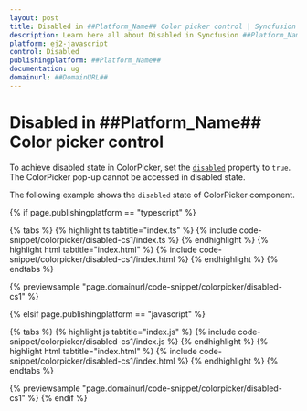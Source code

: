 ```yaml
---
layout: post
title: Disabled in ##Platform_Name## Color picker control | Syncfusion
description: Learn here all about Disabled in Syncfusion ##Platform_Name## Color picker control of Syncfusion Essential JS 2 and more.
platform: ej2-javascript
control: Disabled 
publishingplatform: ##Platform_Name##
documentation: ug
domainurl: ##DomainURL##
---
```


# Disabled in ##Platform_Name## Color picker control

To achieve disabled state in ColorPicker, set the [`disabled`](../../api/color-picker#disabled) property to `true`. The ColorPicker pop-up cannot be accessed in disabled state.

The following example shows the `disabled` state of ColorPicker component.

{% if page.publishingplatform == "typescript" %}

 {% tabs %}
{% highlight ts tabtitle="index.ts" %}
{% include code-snippet/colorpicker/disabled-cs1/index.ts %}
{% endhighlight %}
{% highlight html tabtitle="index.html" %}
{% include code-snippet/colorpicker/disabled-cs1/index.html %}
{% endhighlight %}
{% endtabs %}
        
{% previewsample "page.domainurl/code-snippet/colorpicker/disabled-cs1" %}

{% elsif page.publishingplatform == "javascript" %}

{% tabs %}
{% highlight js tabtitle="index.js" %}
{% include code-snippet/colorpicker/disabled-cs1/index.js %}
{% endhighlight %}
{% highlight html tabtitle="index.html" %}
{% include code-snippet/colorpicker/disabled-cs1/index.html %}
{% endhighlight %}
{% endtabs %}

{% previewsample "page.domainurl/code-snippet/colorpicker/disabled-cs1" %}
{% endif %}